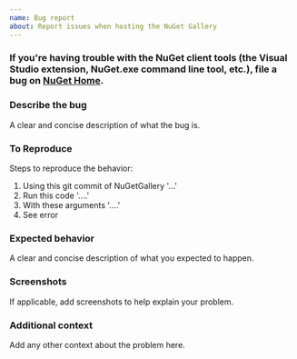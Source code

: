 ```yaml
---
name: Bug report
about: Report issues when hosting the NuGet Gallery
---
```


### If you're having trouble with the NuGet client tools (the Visual Studio extension, NuGet.exe command line tool, etc.), file a bug on [NuGet Home](https://github.com/nuget/home/issues).

### Describe the bug
A clear and concise description of what the bug is.

### To Reproduce
Steps to reproduce the behavior:
1. Using this git commit of NuGetGallery '...'
2. Run this code '....'
3. With these arguments '....'
4. See error

### Expected behavior
A clear and concise description of what you expected to happen.

### Screenshots
If applicable, add screenshots to help explain your problem.

### Additional context
Add any other context about the problem here.